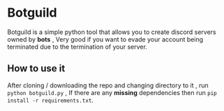 
# Botguild

Botguild is a simple python tool that allows you to create discord servers owned by **bots** , Very good if you want to evade your account being terminated due to the termination of your server.

## How to use it

After cloning / downloading the repo and changing directory to it , run ```python botguild.py``` , If there are any **missing** dependencies then run ```pip install -r requirements.txt```.
